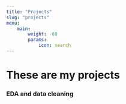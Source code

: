 ```yaml
---
title: "Projects"
slug: "projects"
menu:
    main:
        weight: -60
        params: 
            icon: search
---
```


# These are my projects

### EDA and data cleaning
